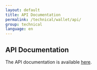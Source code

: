 ```yaml
---
layout: default
title: API Documentation
permalink: /technical/wallet/api/
group: technical
language: en
---
```


API Documentation
-----------------

The API documentation is available [here](/technical/wallet/api/v1).
